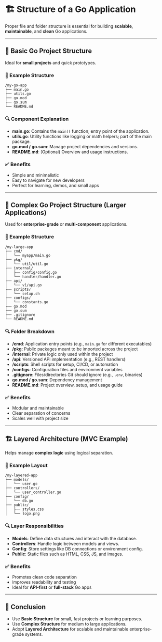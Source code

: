 
# 🏗️ Structure of a Go Application

Proper file and folder structure is essential for building **scalable**, **maintainable**, and **clean** Go applications.

---

## 🧱 Basic Go Project Structure

Ideal for **small projects** and quick prototypes.

### 📁 Example Structure

```
/my-go-app
├── main.go
├── utils.go
├── go.mod
├── go.sum
└── README.md
```

### 🔍 Component Explanation

- **main.go**: Contains the `main()` function; entry point of the application.
- **utils.go**: Utility functions like logging or math helpers; part of the main package.
- **go.mod / go.sum**: Manage project dependencies and versions.
- **README.md**: (Optional) Overview and usage instructions.

### ✅ Benefits

- Simple and minimalistic
- Easy to navigate for new developers
- Perfect for learning, demos, and small apps

---

## 🧩 Complex Go Project Structure (Larger Applications)

Used for **enterprise-grade** or **multi-component** applications.

### 📁 Example Structure

```
/my-large-app
├── cmd/
│   └── myapp/main.go
├── pkg/
│   └── util/util.go
├── internal/
│   ├── config/config.go
│   └── handler/handler.go
├── api/
│   └── v1/api.go
├── scripts/
│   └── setup.sh
├── configs/
│   └── constants.go
├── go.mod
├── go.sum
├── .gitignore
└── README.md
```

### 🔍 Folder Breakdown

- **/cmd**: Application entry points (e.g., `main.go` for different executables)
- **/pkg**: Public packages meant to be imported across the project
- **/internal**: Private logic only used within the project
- **/api**: Versioned API implementation (e.g., REST handlers)
- **/scripts**: Shell scripts for setup, CI/CD, or automation
- **/configs**: Configuration files and environment variables
- **.gitignore**: Files/directories Git should ignore (e.g., `.env`, binaries)
- **go.mod / go.sum**: Dependency management
- **README.md**: Project overview, setup, and usage guide

### ✅ Benefits

- Modular and maintainable
- Clear separation of concerns
- Scales well with project size

---

## 🏗️ Layered Architecture (MVC Example)

Helps manage **complex logic** using logical separation.

### 📁 Example Layout

```
/my-layered-app
├── models/
│   └── user.go
├── controllers/
│   └── user_controller.go
├── config/
│   └── db.go
├── public/
│   ├── styles.css
│   └── logo.png
```

### 🔍 Layer Responsibilities

- **Models**: Define data structures and interact with the database.
- **Controllers**: Handle logic between models and views.
- **Config**: Store settings like DB connections or environment config.
- **Public**: Static files such as HTML, CSS, JS, and images.

### ✅ Benefits

- Promotes clean code separation
- Improves readability and testing
- Ideal for **API-first** or **full-stack** Go apps

---

## 🧾 Conclusion

- Use **Basic Structure** for small, fast projects or learning purposes.
- Use **Complex Structure** for medium to large applications.
- Adopt **Layered Architecture** for scalable and maintainable enterprise-grade systems.
